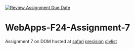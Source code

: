[![Review Assignment Due Date](https://classroom.github.com/assets/deadline-readme-button-22041afd0340ce965d47ae6ef1cefeee28c7c493a6346c4f15d667ab976d596c.svg)](https://classroom.github.com/a/NPDM3uFp)
# WebApps-F24-Assignment-7
Assignment 7 on DOM
hosted at
[safari]( https://44-563-webapps-f24.github.io/44563-webapps-f24-assignment7-medabalimisowmya/safari.html)
[precision]( https://44-563-webapps-f24.github.io/44563-webapps-f24-assignment7-medabalimisowmya/precision.html)
[divlist]( https://44-563-webapps-f24.github.io/44563-webapps-f24-assignment7-medabalimisowmya/divlist.html)